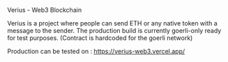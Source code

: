 Verius - Web3 Blockchain

Verius is a project where people can send ETH or any native token with a message to the sender. The production build is currently goerli-only ready for test purposes. (Contract is hardcoded for the goerli network)

Production can be tested on : https://verius-web3.vercel.app/
